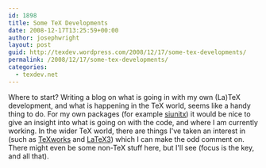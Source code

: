 ```yaml
---
id: 1898
title: Some TeX Developments
date: 2008-12-17T13:25:59+00:00
author: josephwright
layout: post
guid: http://texdev.wordpress.com/2008/12/17/some-tex-developments/
permalink: /2008/12/17/some-tex-developments/
categories:
  - texdev.net
---
```

Where to start? Writing a blog on what is going in with my own (La)TeX development, and what is happening in the TeX world, seems like a handy thing to do. For my own packages (for example [siunitx](https://ctan.org/pkg/siunitx)) it would be nice to give an insight into what is going on with the code, and where I am currently working.  In the wider TeX world, there are things I've taken an interest in (such as [TeXworks](http://www.texworks.org/) and [LaTeX3](http://www.latex-project.org/latex3.html)) which I can make the odd comment on. There might even be some non-TeX stuff here, but I'll see (focus is the key, and all that).
